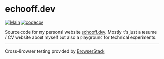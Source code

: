 # echooff.dev

[![Main](https://github.com/screendriver/echooff.dev/actions/workflows/main.yml/badge.svg)](https://github.com/screendriver/echooff.dev/actions/workflows/main.yml)
[![codecov](https://codecov.io/gh/screendriver/echooff.dev/branch/main/graph/badge.svg)](https://codecov.io/gh/screendriver/echooff.dev)

Source code for my personal website [echooff.dev](https://www.echooff.dev). Mostly it's just a resume / CV website about myself but also a playground for technical experiments.

---

Cross-Browser testing provided by [BrowserStack](https://www.browserstack.com)
